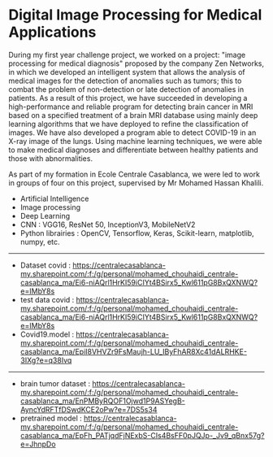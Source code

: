 # Digital Image Processing for Medical Applications

During my first year challenge project, we worked on a project: "image processing for medical diagnosis" proposed by the company Zen Networks, in which we developed an intelligent system that allows the analysis of medical images for the detection of anomalies such as tumors; this to combat the problem of non-detection or late detection of anomalies in patients. As a result of this project, we have succeeded in developing a high-performance and reliable program for detecting brain cancer in MRI based on a specified treatment of a brain MRI database using mainly deep learning algorithms that we have deployed to refine the classification of images. We have also developed a program able to detect COVID-19 in an X-ray image of the lungs. Using machine learning techniques, we were able to make medical diagnoses and differentiate between healthy patients and those with abnormalities.

As part of my formation in Ecole Centrale Casablanca, we were led to work in groups of four on this project, supervised by Mr Mohamed Hassan Khalili.

- Artificial Intelligence 
- Image processing 
- Deep Learning 
- CNN : VGG16, ResNet 50, InceptionV3, MobileNetV2 
- Python librairies : OpenCV, Tensorflow, Keras, Scikit-learn, matplotlib, numpy, etc.
----------------------------------------------------------------------------------------------------------------------------------------------------------------------------------
- Dataset covid : https://centralecasablanca-my.sharepoint.com/:f:/g/personal/mohamed_chouhaidi_centrale-casablanca_ma/Ei6-niAQrl1HrKI59iCIYt4BSirx5_Kwl611pG8BxQXNWQ?e=IMbY8s
- test data covid : https://centralecasablanca-my.sharepoint.com/:f:/g/personal/mohamed_chouhaidi_centrale-casablanca_ma/Ei6-niAQrl1HrKI59iCIYt4BSirx5_Kwl611pG8BxQXNWQ?e=IMbY8s
- Covid19.model : https://centralecasablanca-my.sharepoint.com/:f:/g/personal/mohamed_chouhaidi_centrale-casablanca_ma/EpiI8VHVZr9FsMaujh-LU_IByFhAR8Xc41dALRHKE-3IXg?e=q38Ivq
----------------------------------------------------------------------------------------------------------------------------------------------------------------------------------
- brain tumor dataset : https://centralecasablanca-my.sharepoint.com/:f:/g/personal/mohamed_chouhaidi_centrale-casablanca_ma/EnPMByRQOF1Ojwd1P9ASYegB-AyncYdRFTfDSwdKCE2oPw?e=7DS5s34
- pretrained model : https://centralecasablanca-my.sharepoint.com/:f:/g/personal/mohamed_chouhaidi_centrale-casablanca_ma/EpFh_PATjqdFjNExbS-CIs4BsFF0pJQJp-_Jv9_qBnx57g?e=JhnpDo

